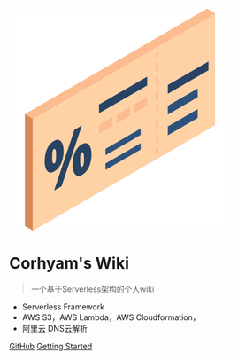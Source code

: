 
![logo](_icon/coupon.svg)

#  Corhyam's Wiki

> 一个基于Serverless架构的个人wiki

- Serverless Framework
- AWS S3，AWS Lambda，AWS Cloudformation，
- 阿里云 DNS云解析

<!--<span id="busuanzi_container_site_pv" style='display:none'>
    本站总访问量<span id="busuanzi_value_site_pv"></span>次|
    本站访客数：<span id="busuanzi_value_site_uv"></span>人次<br>
</span>
-->


[GitHub](https://github.com/corhyam)
[Getting Started](README.md)